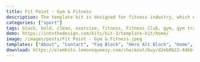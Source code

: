 ```yaml
---
title: Fit Point - Gym & Fitness
description: The template kit is designed for fitness industry, which encompasses a broad range of businesses that involve fitness, nutrition, health programs and health clubs. The template kit is best suited for Gyms, fitness club, health club and nutritional product promotions.
categories: ["sport"]
tags: black, bold, clean, exercise, fitness, Fitness Club, gym, gym training, health, overlay, trainer, weights, workout, yellow, yoga
demo: https://intothedesign.com/kits/kit-3/template-kit/home/
image: /images/posts/Fit Point - Gym & Fitness.jpeg
templates: ["About", "Contact", "Faq Block", "Hero Alt Block", "Home", "How It Works Block", "Pricing List Block", "Pricing", "Services", "Team"]
download: https://elemkits.lemonsqueezy.com/checkout/buy/d2eb8b22-4d6b-433d-b2c0-3f70a2f78cf7
---
```

